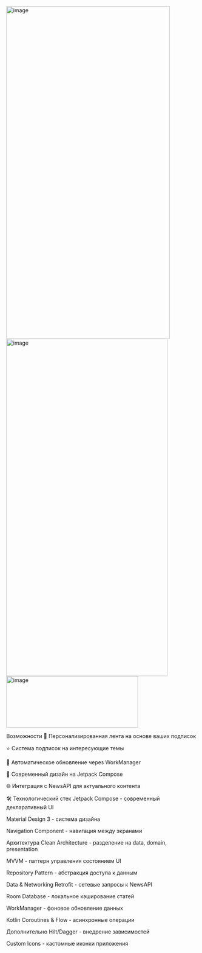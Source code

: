 <img width="431" height="874" alt="image" src="https://github.com/user-attachments/assets/3fc33b7a-271a-4017-9ee8-55574640d4a3" />
<img width="425" height="886" alt="image" src="https://github.com/user-attachments/assets/0059acc2-62d3-4947-88f9-a2fa19de490a" />
<img width="347" height="135" alt="image" src="https://github.com/user-attachments/assets/b6769557-5f71-4a0b-9c92-dab5a5c227d7" />




Возможности
📰 Персонализированная лента на основе ваших подписок

⭐ Система подписок на интересующие темы 

🔄 Автоматическое обновление через WorkManager

🎨 Современный дизайн на Jetpack Compose

🌐 Интеграция с NewsAPI для актуального контента

🛠 Технологический стек
Jetpack Compose - современный декларативный UI

Material Design 3 - система дизайна

Navigation Component - навигация между экранами

Архитектура
Clean Architecture - разделение на data, domain, presentation

MVVM - паттерн управления состоянием UI

Repository Pattern - абстракция доступа к данным

Data & Networking
Retrofit - сетевые запросы к NewsAPI

Room Database - локальное кэширование статей

WorkManager - фоновое обновление данных

Kotlin Coroutines & Flow - асинхронные операции

Дополнительно
Hilt/Dagger - внедрение зависимостей

Custom Icons - кастомные иконки приложения
